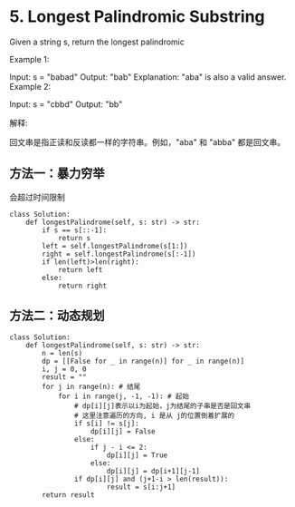 # 5. Longest Palindromic Substring

Given a string s, return the longest palindromic
 
Example 1:

Input: s = "babad"
Output: "bab"
Explanation: "aba" is also a valid answer.
Example 2:

Input: s = "cbbd"
Output: "bb"

解释:

回文串是指正读和反读都一样的字符串。例如，"aba" 和 "abba" 都是回文串。

## 方法一：暴力穷举

会超过时间限制

```
class Solution:
    def longestPalindrome(self, s: str) -> str:
        if s == s[::-1]:
            return s
        left = self.longestPalindrome(s[1:])
        right = self.longestPalindrome(s[:-1])
        if len(left)>len(right):
            return left
        else:
            return right
```

## 方法二：动态规划

```
class Solution:
    def longestPalindrome(self, s: str) -> str:
        n = len(s)
        dp = [[False for _ in range(n)] for _ in range(n)]
        i, j = 0, 0
        result = ""
        for j in range(n): # 结尾
            for i in range(j, -1, -1): # 起始
                # dp[i][j]表示以i为起始，j为结尾的子串是否是回文串
                # 这里注意遍历的方向, i 是从 j的位置倒着扩展的 
                if s[i] != s[j]:
                    dp[i][j] = False
                else:
                    if j - i <= 2:
                        dp[i][j] = True
                    else:
                        dp[i][j] = dp[i+1][j-1]
                if dp[i][j] and (j+1-i > len(result)):
                        result = s[i:j+1]
        return result
```